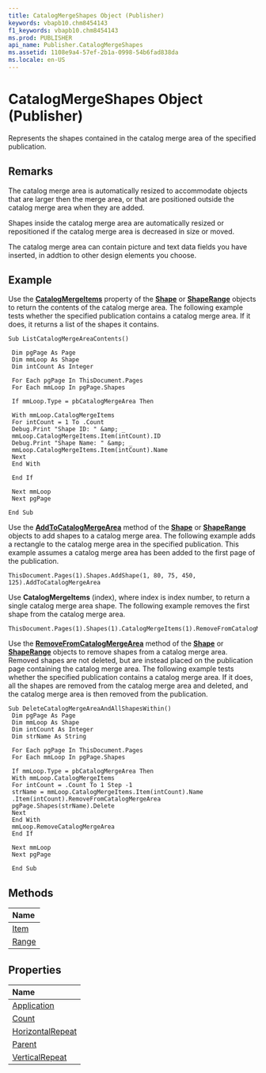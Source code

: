```yaml
---
title: CatalogMergeShapes Object (Publisher)
keywords: vbapb10.chm8454143
f1_keywords: vbapb10.chm8454143
ms.prod: PUBLISHER
api_name: Publisher.CatalogMergeShapes
ms.assetid: 1108e9a4-57ef-2b1a-0998-54b6fad838da
ms.locale: en-US
---
```



# CatalogMergeShapes Object (Publisher)

Represents the shapes contained in the catalog merge area of the specified publication.
 


## Remarks

The catalog merge area is automatically resized to accommodate objects that are larger then the merge area, or that are positioned outside the catalog merge area when they are added.
 

 
Shapes inside the catalog merge area are automatically resized or repositioned if the catalog merge area is decreased in size or moved.
 

 
The catalog merge area can contain picture and text data fields you have inserted, in addtion to other design elements you choose. 
 

 

## Example

Use the  **[CatalogMergeItems](shape.catalogmergeitems-property-publisher.md)** property of the **[Shape](shape-object-publisher.md)** or **[ShapeRange](shaperange-object-publisher.md)** objects to return the contents of the catalog merge area. The following example tests whether the specified publication contains a catalog merge area. If it does, it returns a list of the shapes it contains.
 

 

```
Sub ListCatalogMergeAreaContents() 
 
 Dim pgPage As Page 
 Dim mmLoop As Shape 
 Dim intCount As Integer 
 
 For Each pgPage In ThisDocument.Pages 
 For Each mmLoop In pgPage.Shapes 
 
 If mmLoop.Type = pbCatalogMergeArea Then 
 
 With mmLoop.CatalogMergeItems 
 For intCount = 1 To .Count 
 Debug.Print "Shape ID: " &amp; _ 
 mmLoop.CatalogMergeItems.Item(intCount).ID 
 Debug.Print "Shape Name: " &amp; _ 
 mmLoop.CatalogMergeItems.Item(intCount).Name 
 Next 
 End With 
 
 End If 
 
 Next mmLoop 
 Next pgPage 
 
End Sub 

```

Use the  **[AddToCatalogMergeArea](shape.addtocatalogmergearea-method-publisher.md)** method of the **[Shape](shape-object-publisher.md)** or **[ShapeRange](shaperange-object-publisher.md)** objects to add shapes to a catalog merge area. The following example adds a rectangle to the catalog merge area in the specified publication. This example assumes a catalog merge area has been added to the first page of the publication.
 

 



```
ThisDocument.Pages(1).Shapes.AddShape(1, 80, 75, 450, 125).AddToCatalogMergeArea
```

Use  **CatalogMergeItems** (index), where index is index number, to return a single catalog merge area shape. The following example removes the first shape from the catalog merge area.
 

 



```
ThisDocument.Pages(1).Shapes(1).CatalogMergeItems(1).RemoveFromCatalogMergeArea
```

Use the  **[RemoveFromCatalogMergeArea](shape.removefromcatalogmergearea-method-publisher.md)** method of the **[Shape](shape-object-publisher.md)** or **[ShapeRange](shaperange-object-publisher.md)** objects to remove shapes from a catalog merge area. Removed shapes are not deleted, but are instead placed on the publication page containing the catalog merge area. The following example tests whether the specified publication contains a catalog merge area. If it does, all the shapes are removed from the catalog merge area and deleted, and the catalog merge area is then removed from the publication.
 

 



```
Sub DeleteCatalogMergeAreaAndAllShapesWithin() 
 Dim pgPage As Page 
 Dim mmLoop As Shape 
 Dim intCount As Integer 
 Dim strName As String 
 
 For Each pgPage In ThisDocument.Pages 
 For Each mmLoop In pgPage.Shapes 
 
 If mmLoop.Type = pbCatalogMergeArea Then 
 With mmLoop.CatalogMergeItems 
 For intCount = .Count To 1 Step -1 
 strName = mmLoop.CatalogMergeItems.Item(intCount).Name 
 .Item(intCount).RemoveFromCatalogMergeArea 
 pgPage.Shapes(strName).Delete 
 Next 
 End With 
 mmLoop.RemoveCatalogMergeArea 
 End If 
 
 Next mmLoop 
 Next pgPage 
 
 End Sub 

```


## Methods



|**Name**|
|:-----|
|[Item](catalogmergeshapes.item-method-publisher.md)|
|[Range](catalogmergeshapes.range-method-publisher.md)|

## Properties



|**Name**|
|:-----|
|[Application](catalogmergeshapes.application-property-publisher.md)|
|[Count](catalogmergeshapes.count-property-publisher.md)|
|[HorizontalRepeat](catalogmergeshapes.horizontalrepeat-property-publisher.md)|
|[Parent](catalogmergeshapes.parent-property-publisher.md)|
|[VerticalRepeat](catalogmergeshapes.verticalrepeat-property-publisher.md)|

